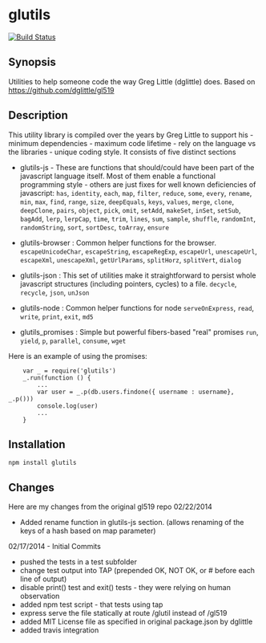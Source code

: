 glutils
=====
[![Build Status](https://travis-ci.org/ogt/glutils.png)](https://travis-ci.org/ogt/glutils)

## Synopsis
Utilities to help someone code the way Greg Little (dglittle) does.
Based on https://github.com/dglittle/gl519

## Description
This utility library is compiled over the years by Greg Little to support his - minimum dependencies - maximum code lifetime - rely on the language vs the libraries -  unique coding style.
It consists of five distinct sections

- glutils-js - These are functions that should/could have been part of the javascript language itself. Most of them enable a functional programming style - others are just fixes for well known deficiencies of javascript:
`has`, `identity`, `each`, `map`, `filter`, `reduce`, `some`, `every`, `rename`, `min`, `max`, `find`, `range`, 
`size`, `deepEquals`, `keys`, `values`, `merge`, `clone`, `deepClone`, `pairs`, `object`, `pick`, `omit`, `setAdd`,
`makeSet`, `inSet`, `setSub`, `bagAdd`, `lerp`, `lerpCap`, `time`, `trim`, `lines`, `sum`, `sample`, `shuffle`,
`randomInt`, `randomString`, `sort`, `sortDesc`, `toArray`, `ensure`

- glutils-browser : Common helper functions for the browser.
`escapeUnicodeChar`, `escapeString`, `escapeRegExp`, `escapeUrl`, `unescapeUrl`, `escapeXml`, `unescapeXml`,
`getUrlParams`, `splitHorz`, `splitVert`, `dialog`

- glutils-json : This set of utilities make it straightforward to persist whole javascript structures (including pointers, cycles) to a file.
`decycle`, `recycle`, `json`, `unJson`

- glutils-node : Common helper functions for node
`serveOnExpress`, `read`, `write`, `print`, `exit`, `md5`

- glutils_promises : Simple but powerful fibers-based "real" promises
`run`, `yield`, `p`, `parallel`, `consume`, `wget`

Here is an example of using the promises:

```
    var _ = require('glutils')
    _.run(function () {
        ...
        var user = _.p(db.users.findone({ username : username}, _.p()))
        console.log(user)
        ...
    }
```
## Installation
```
npm install glutils
```

## Changes
Here are my changes from the original gl519 repo
02/22/2014
- Added rename function in glutils-js section. (allows renaming of the keys of a hash based on map parameter)

02/17/2014 - Initial Commits
- pushed the tests in a test subfolder
- change test output into TAP (prepended OK, NOT OK, or # before each line of output)
- disable print() test and exit() tests - they were relying on human observation
- added npm test script - that tests using tap
- express serve the file statically at route /glutil instead of /gl519
- added MIT License file as specified in original package.json by dglittle
- added travis integration
